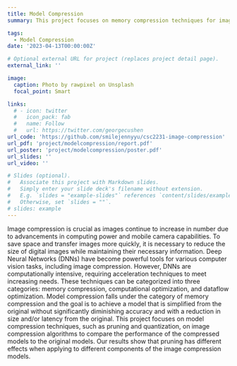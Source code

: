 ```yaml
---
title: Model Compression
summary: This project focuses on memory compression techniques for image compression algorithms due to the high cost of transferring data and computation between different units.

tags:
  - Model Compression
date: '2023-04-13T00:00:00Z'

# Optional external URL for project (replaces project detail page).
external_link: ''

image:
  caption: Photo by rawpixel on Unsplash
  focal_point: Smart

links:
  # - icon: twitter
  #   icon_pack: fab
  #   name: Follow
  #   url: https://twitter.com/georgecushen
url_code: 'https://github.com/smilejennyyu/csc2231-image-compression'
url_pdf: 'project/modelcompression/report.pdf'
url_poster: 'project/modelcompression/poster.pdf'
url_slides: ''
url_video: ''

# Slides (optional).
#   Associate this project with Markdown slides.
#   Simply enter your slide deck's filename without extension.
#   E.g. `slides = "example-slides"` references `content/slides/example-slides.md`.
#   Otherwise, set `slides = ""`.
# slides: example
---
```


  Image compression is crucial as images continue to increase in number due to advancements in computing power and mobile camera capabilities. To save space and transfer images more quickly, it is necessary to reduce the size of digital images while maintaining their necessary information. Deep Neural Networks (DNNs) have become powerful tools for various computer vision tasks, including image compression. However, DNNs are computationally intensive, requiring acceleration techniques to meet increasing needs. These techniques can be categorized into three categories: memory compression, computational optimization, and dataflow optimization. Model compression falls under the category of memory compression and the goal is to achieve a model that is simplified from the original without significantly diminishing accuracy and with a reduction in size and/or latency from the original. This project focuses on model compression techniques, such as pruning and quantization, on image compression algorithms to compare the performance of the compressed models to the original models. Our results show that pruning has different effects when applying to different components of the image compression models.
